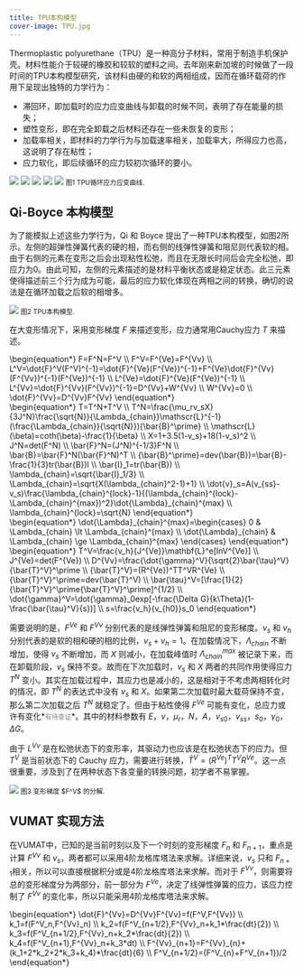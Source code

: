 ```yaml
---
title: TPU本构模型
cover-image: TPU.jpg
---
```


Thermoplastic polyurethane（TPU）是一种高分子材料，常用于制造手机保护壳。材料性能介于较硬的橡胶和较软的塑料之间。去年刚来新加坡的时候做了一段时间的TPU本构模型研究，该材料由硬的和软的两相组成，因而在循环载荷的作用下呈现出独特的力学行为：

- 滞回环，即加载时的应力应变曲线与卸载的时候不同，表明了存在能量的损失；
- 塑性变形，即在完全卸载之后材料还存在一些未恢复的变形；
- 加载率相关，即材料的力学行为与加载速率相关，加载率大，所得应力也高，这说明了存在粘性；
- 应力软化，即后续循环的应力较初次循环的要小。

<div class="figure">
  <img src="{{ site.baseurl }}/img/TPU-1.jpg"> 
  <img src="{{ site.baseurl }}/img/TPU-2.jpg"> 
  <img src="{{ site.baseurl }}/img/TPU-3.jpg"> 
  <img src="{{ site.baseurl }}/img/TPU-4.jpg">  
  <img src="{{ site.baseurl }}/img/TPU-5.jpg">  
  <small>图1 TPU循环应力应变曲线.</small>
</div>

## Qi-Boyce 本构模型

为了能模拟上述这些力学行为，Qi 和 Boyce 提出了一种TPU本构模型，如图2所示。左侧的超弹性弹簧代表的硬的相，而右侧的线弹性弹簧和阻尼则代表软的相。由于右侧的元素在变形之后会出现粘性松弛，而且在无限长时间后会完全松弛，即应力为0。由此可知，左侧的元素描述的是材料平衡状态或是稳定状态。此三元素使得描述前三个行为成为可能，最后的应力软化体现在两相之间的转换，确切的说法是在循环加载之后软的相增多。

<div class="figure">
  <img src="{{ site.baseurl }}/img/TPUmodel.jpg"> 
  <small>图2 TPU本构模型.</small>
</div>

在大变形情况下，采用变形梯度 $F$ 来描述变形，应力通常用Cauchy应力 $T$ 来描述。

<div class="formula">
\begin{equation*}
F=F^N=F^V \\
F^V=F^{Ve}=F^{Vv} \\
L^V=\dot{F}^V(F^V)^{-1}=\dot{F}^{Ve}(F^{Ve})^{-1}+F^{Ve}\dot{F}^{Vv}(F^{Vv})^{-1}(F^{Ve})^{-1} \\
L^{Ve}=\dot{F}^{Ve}(F^{Ve})^{-1} \\
L^{Vv}=\dot{F}^{Vv}(F^{Vv})^{-1}=D^{Vv}+W^{Vv} \\
W^{Vv}=0 \\
\dot{F}^{Vv}=D^{Vv}F^{Vv}
\end{equation*}
</div>

<div class="formula">
\begin{equation*}
T=T^N+T^V \\
T^N=\frac{\mu_rv_sX}{3J^N}\frac{\sqrt{N}}{\Lambda_{chain}}\mathscr{L}^{-1}(\frac{\Lambda_{chain}}{\sqrt{N}}){\bar{B}^\prime} \\
\mathscr{L}(\beta)=coth(\beta)-\frac{1}{\beta} \\
X=1+3.5(1-v_s)+18(1-v_s)^2 \\
J^N=det(F^N) \\
\bar{F}^N=(J^N)^{-1/3}F^N \\
\bar{B}=\bar{F}^N(\bar{F}^N)^T \\
{\bar{B}^\prime}=dev(\bar{B})=\bar{B}-\frac{1}{3}tr(\bar{B})I \\
\bar{I}_1=tr(\bar{B}) \\
\lambda_{chain}=\sqrt{\bar{I}_1/3} \\
\Lambda_{chain}=\sqrt{X(\lambda_{chain}^2-1)+1} \\
\dot{v}_s=A(v_{ss}-v_s)\frac{\lambda_{chain}^{lock}-1}{(\lambda_{chain}^{lock}-\Lambda_{chain}^{max})^2}\dot{\Lambda}_{chain}^{max} \\
\lambda_{chain}^{lock}=\sqrt{N}
\end{equation*}
</div>

<div class="formula">
\begin{equation*}
\dot{\Lambda}_{chain}^{max}=\begin{cases}
0 & \Lambda_{chain} \lt \Lambda_{chain}^{max} \\
\dot{\Lambda}_{chain} & \Lambda_{chain} \ge \Lambda_{chain}^{max} 
\end{cases}
\end{equation*}
</div>

<div class="formula">
\begin{equation*}
T^V=\frac{v_h}{J^{Ve}}\mathbf{L}^e[lnV^{Ve}] \\
J^{Ve}=det(F^{Ve}) \\
D^{Vv}=\frac{\dot{\gamma}^V}{\sqrt{2}\bar{\tau}^V}{\bar{T}^V}^\prime \\
{\bar{T}^V}=(R^{Ve})^TT^VR^{Ve} \\
{\bar{T}^V}^\prime=dev(\bar{T}^V) \\
\bar{\tau}^V=[\frac{1}{2}{\bar{T}^V}^\prime{\bar{T}^V}^\prime]^{1/2} \\
\dot{\gamma}^V=\dot{\gamma}_0exp[-\frac{\Delta G}{k\Theta}(1-\frac{\bar{\tau}^V}{s})] \\
s=\frac{v_h}{v_{h0}}s_0
\end{equation*}
</div>

需要说明的是，$F^{Ve}$ 和 $F^{Vv}$ 分别代表的是线弹性弹簧和阻尼的变形梯度。$v_s$ 和 $v_h$ 分别代表的是软的相和硬的相的比例，$v_s+v_h=1$。在加载情况下，$\Lambda_{chain}$ 不断增加，使得 $v_s$ 不断增加，而 $X$ 则减小，在加载峰值时 $\Lambda_{chain}^{max}$ 被记录下来，而在卸载阶段，$v_s$ 保持不变。故而在下次加载时，$v_s$ 和 $X$ 两者的共同作用使得应力 $T^N$ 变小。其实在加载过程中，其应力也是减小的，这是相对于不考虑两相转化时的情况，即 $T^N$ 的表达式中没有 $v_s$ 和 $X$。如果第二次加载时最大载荷保持不变，那么第二次加载之后 $T^N$ 就稳定了。但由于粘性使得 $F^{Ve}$ 可能有变化，总应力或许有变化*<small><font color="grey">有待查证</font></small>*。其中的材料参数有 $E$，$v$，$\mu_r$，$N$，$A$，$v_{s0}$，$v_{ss}$，$s_0$，$\dot{\gamma}_0$，$\Delta G$。

由于 $L^{Vv}$ 是在松弛状态下的变形率，其驱动力也应该是在松弛状态下的应力。但 $T^V$ 是当前状态下的 Cauchy 应力，需要进行转换，${\bar{T}^V}=(R^{Ve})^TT^VR^{Ve}$。这一点很重要，涉及到了在两种状态下各变量的转换问题，初学者不易掌握。

<div class="figure">
  <img src="{{ site.baseurl }}/img/TPU-6.jpg"> 
  <small>图3 变形梯度 $F^V$ 的分解.</small>
</div>

## VUMAT 实现方法

在VUMAT中，已知的是当前时刻以及下一个时刻的变形梯度 $F_{n}$ 和 $F_{n+1}$，重点是计算 $F^{Vv}$ 和 $v_s$，两者都可以采用4阶龙格库塔法来求解。详细来说，$v_s$ 只和 $F_{n+1}$相关，所以可以直接根据积分或是4阶龙格库塔法来求解。而对于 $F^{Vv}$，则需要将总的变形梯度分为两部分，前一部分为 $F^{Ve}$，决定了线弹性弹簧的应力，该应力控制了 $F^{Vv}$ 的变化率，所以只能采用4阶龙格库塔法来求解。

<div class="formula">
\begin{equation*}
\dot{F}^{Vv}=D^{Vv}F^{Vv}=f(F^V,F^{Vv}) \\
k_1=f(F^V_n,F^{Vv}_n) \\
k_2=f(F^V_{n+1/2},F^{Vv}_n+k_1*\frac{dt}{2}) \\
k_3=f(F^V_{n+1/2},F^{Vv}_n+k_2*\frac{dt}{2}) \\
k_4=f(F^V_{n+1},F^{Vv}_n+k_3*dt) \\
F^{Vv}_{n+1}=F^{Vv}_{n}+(k_1+2*k_2+2*k_3+k_4)*\frac{dt}{6} \\
F^V_{n+1/2}=(F^V_{n}+F^V_{n+1})/2
\end{equation*}
</div>